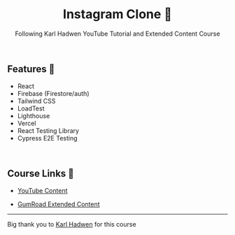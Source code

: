 <h1 align="center">Instagram Clone 📸</h1>

<p align="center">Following Karl Hadwen YouTube Tutorial and Extended Content Course</p>

<br />

## Features 🚀

- React
- Firebase (Firestore/auth)
- Tailwind CSS
- LoadTest
- Lighthouse
- Vercel
- React Testing Library
- Cypress E2E Testing

<br />

## Course Links 🔗

- [YouTube Content](https://www.youtube.com/watch?v=AKeaaa8yAAk)

- [GumRoad Extended Content](https://karlhadwen.gumroad.com/l/react-instagram-clone)

---

Big thank you to [Karl Hadwen](https://www.youtube.com/channel/UC1DUQiZduv_yNZy0O7n_iHA) for this course
